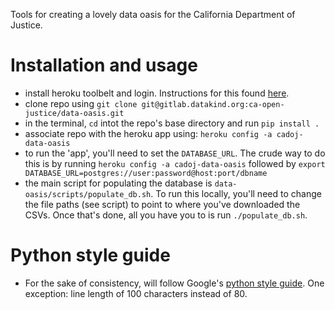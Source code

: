 Tools for creating a lovely data oasis for the California Department of Justice.

# Installation and usage

* install heroku toolbelt  and login. Instructions for this found [here](https://toolbelt.heroku.com/).
* clone repo using `git clone git@gitlab.datakind.org:ca-open-justice/data-oasis.git`
* in the terminal, `cd` intot the repo's base directory and run `pip install .`
* associate repo with the heroku app using: `heroku config -a cadoj-data-oasis`
* to run the 'app', you'll need to set the `DATABASE_URL`. The crude way to do this is by running
  `heroku config -a cadoj-data-oasis` followed by `export
  DATABASE_URL=postgres://user:password@host:port/dbname`
* the main script for populating the database is `data-oasis/scripts/populate_db.sh`. To run this
  locally, you'll need to change the file paths (see script) to point to where you've downloaded the
CSVs. Once that's done, all you have you to is run `./populate_db.sh`.


# Python style guide

* For the sake of consistency, will follow Google's [python style
  guide](https://google.github.io/styleguide/pyguide.html#Lint). One exception: line length
  of 100 characters instead of 80.

